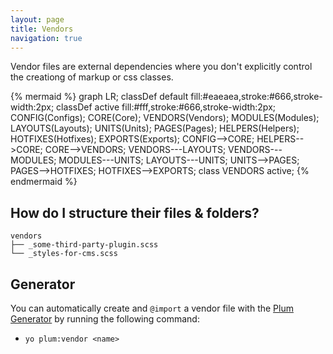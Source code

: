 ```yaml
---
layout: page
title: Vendors
navigation: true
---
```


Vendor files are external dependencies where you don't explicitly control the creationg of markup or css classes.

{% mermaid %}
graph LR;
    classDef default fill:#eaeaea,stroke:#666,stroke-width:2px;
    classDef active fill:#fff,stroke:#666,stroke-width:2px;
    CONFIG(Configs);
    CORE(Core);
    VENDORS(Vendors);
    MODULES(Modules);
    LAYOUTS(Layouts);
    UNITS(Units);
    PAGES(Pages);
    HELPERS(Helpers);
    HOTFIXES(Hotfixes);
    EXPORTS(Exports);
    CONFIG-->CORE;
    HELPERS-->CORE;
    CORE-->VENDORS;
    VENDORS---LAYOUTS;
    VENDORS---MODULES;
    MODULES---UNITS;
    LAYOUTS---UNITS;
    UNITS-->PAGES;
    PAGES-->HOTFIXES;
    HOTFIXES-->EXPORTS;
    class VENDORS active;
{% endmermaid %}

## How do I structure their files & folders?

```text
vendors
├── _some-third-party-plugin.scss
└── _styles-for-cms.scss
```

## Generator

You can automatically create and `@import` a vendor file  with the [Plum Generator](https://github.com/plum-css/generator-plum) by running the following command:

- `yo plum:vendor <name>`
